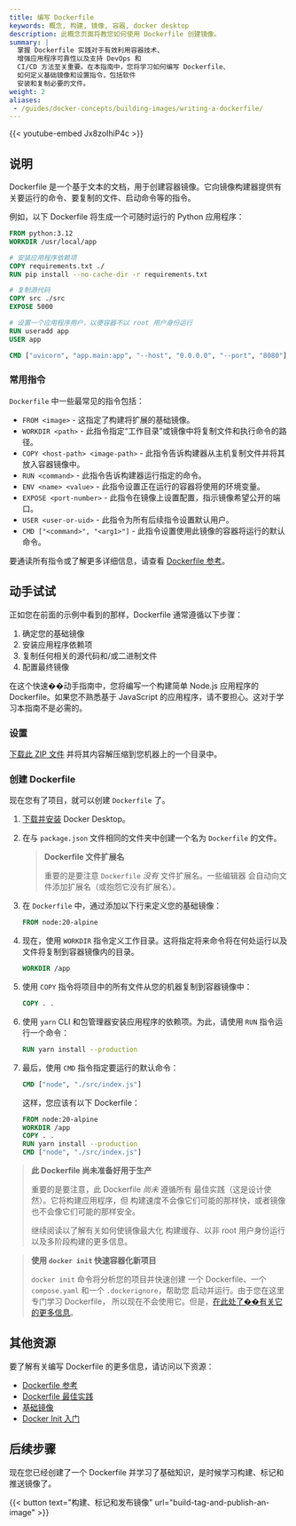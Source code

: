 ```yaml
---
title: 编写 Dockerfile
keywords: 概念, 构建, 镜像, 容器, docker desktop
description: 此概念页面将教您如何使用 Dockerfile 创建镜像。
summary: |
  掌握 Dockerfile 实践对于有效利用容器技术、
  增强应用程序可靠性以及支持 DevOps 和
  CI/CD 方法至关重要。在本指南中，您将学习如何编写 Dockerfile、
  如何定义基础镜像和设置指令，包括软件
  安装和复制必要的文件。
weight: 2
aliases: 
 - /guides/docker-concepts/building-images/writing-a-dockerfile/
---
```


{{< youtube-embed Jx8zoIhiP4c >}}

## 说明

Dockerfile 是一个基于文本的文档，用于创建容器镜像。它向镜像构建器提供有关要运行的命令、要复制的文件、启动命令等的指令。

例如，以下 Dockerfile 将生成一个可随时运行的 Python 应用程序：

```dockerfile
FROM python:3.12
WORKDIR /usr/local/app

# 安装应用程序依赖项
COPY requirements.txt ./
RUN pip install --no-cache-dir -r requirements.txt

# 复制源代码
COPY src ./src
EXPOSE 5000

# 设置一个应用程序用户，以便容器不以 root 用户身份运行
RUN useradd app
USER app

CMD ["uvicorn", "app.main:app", "--host", "0.0.0.0", "--port", "8080"]
```

### 常用指令

`Dockerfile` 中一些最常见的指令包括：

- `FROM <image>` - 这指定了构建将扩展的基础镜像。
- `WORKDIR <path>` - 此指令指定“工作目录”或镜像中将复制文件和执行命令的路径。
- `COPY <host-path> <image-path>` - 此指令告诉构建器从主机复制文件并将其放入容器镜像中。
- `RUN <command>` - 此指令告诉构建器运行指定的命令。
- `ENV <name> <value>` - 此指令设置正在运行的容器将使用的环境变量。
- `EXPOSE <port-number>` - 此指令在镜像上设置配置，指示镜像希望公开的端口。
- `USER <user-or-uid>` - 此指令为所有后续指令设置默认用户。
- `CMD ["<command>", "<arg1>"]` - 此指令设置使用此镜像的容器将运行的默认命令。


要通读所有指令或了解更多详细信息，请查看 [Dockerfile 参考](https://docs.docker.com/engine/reference/builder/)。

## 动手试试

正如您在前面的示例中看到的那样，Dockerfile 通常遵循以下步骤：

1. 确定您的基础镜像
2. 安装应用程序依赖项
3. 复制任何相关的源代码和/或二进制文件
4. 配置最终镜像

在这个快速��动手指南中，您将编写一个构建简单 Node.js 应用程序的 Dockerfile。如果您不熟悉基于 JavaScript 的应用程序，请不要担心。这对于学习本指南不是必需的。

### 设置

[下载此 ZIP 文件](https://github.com/docker/getting-started-todo-app/raw/build-image-from-scratch/app.zip) 并将其内容解压缩到您机器上的一个目录中。

### 创建 Dockerfile

现在您有了项目，就可以创建 `Dockerfile` 了。

1. [下载并安装](https://www.docker.com/products/docker-desktop/) Docker Desktop。

2. 在与 `package.json` 文件相同的文件夹中创建一个名为 `Dockerfile` 的文件。

    > **Dockerfile 文件扩展名**
    >
    > 重要的是要注意 `Dockerfile` *没有* 文件扩展名。一些编辑器
    > 会自动向文件添加扩展名（或抱怨它没有扩展名）。

3. 在 `Dockerfile` 中，通过添加以下行来定义您的基础镜像：

    ```dockerfile
    FROM node:20-alpine
    ```

4. 现在，使用 `WORKDIR` 指令定义工作目录。这将指定将来命令将在何处运行以及文件将复制到容器镜像内的目录。

    ```dockerfile
    WORKDIR /app
    ```

5. 使用 `COPY` 指令将项目中的所有文件从您的机器复制到容器镜像中：

    ```dockerfile
    COPY . .
    ```

6. 使用 `yarn` CLI 和包管理器安装应用程序的依赖项。为此，请使用 `RUN` 指令运行一个命令：

    ```dockerfile
    RUN yarn install --production
    ```

7. 最后，使用 `CMD` 指令指定要运行的默认命令：

    ```dockerfile
    CMD ["node", "./src/index.js"]
    ```
    这样，您应该有以下 Dockerfile：


    ```dockerfile
    FROM node:20-alpine
    WORKDIR /app
    COPY . .
    RUN yarn install --production
    CMD ["node", "./src/index.js"]
    ```

> **此 Dockerfile 尚未准备好用于生产**
>
> 重要的是要注意，此 Dockerfile *尚未* 遵循所有
> 最佳实践（这是设计使然）。它将构建应用程序，但
> 构建速度不会像它们可能的那样快，或者镜像也不会像它们可能的那样安全。
>
> 继续阅读以了解有关如何使镜像最大化
> 构建缓存、以非 root 用户身份运行以及多阶段构建的更多信息。


> **使用 `docker init` 快速容器化新项目**
>
> `docker init` 命令将分析您的项目并快速创建
> 一个 Dockerfile、一个 `compose.yaml` 和一个 `.dockerignore`，帮助您
> 启动并运行。由于您在这里专门学习 Dockerfile，
> 所以现在不会使用它。但是，[在此处了��有关它的更多信息](/engine/reference/commandline/init/)。

## 其他资源

要了解有关编写 Dockerfile 的更多信息，请访问以下资源：

* [Dockerfile 参考](/reference/dockerfile/)
* [Dockerfile 最佳实践](/develop/develop-images/dockerfile_best-practices/)
* [基础镜像](/build/building/base-images/)
* [Docker Init 入门](/reference/cli/docker/init/)

## 后续步骤

现在您已经创建了一个 Dockerfile 并学习了基础知识，是时候学习构建、标记和推送镜像了。

{{< button text="构建、标记和发布镜像" url="build-tag-and-publish-an-image" >}}

